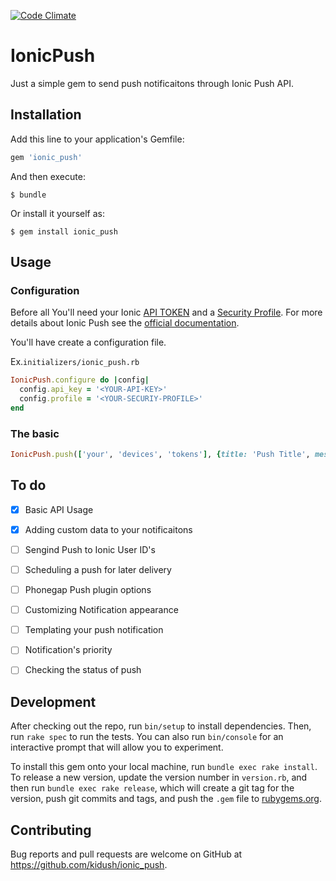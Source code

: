 [![Code Climate](https://codeclimate.com/github/kidush/ionic_push/badges/gpa.svg)](https://codeclimate.com/github/kidush/ionic_push)
# IonicPush

Just a simple gem to send push notificaitons through Ionic Push API.

## Installation

Add this line to your application's Gemfile:

```ruby
gem 'ionic_push'
```

And then execute:

    $ bundle

Or install it yourself as:

    $ gem install ionic_push

## Usage

### Configuration

Before all You'll need your Ionic [API TOKEN](http://docs.ionic.io/v2.0.0-beta/docs/api-getting-started#section-authentication) and a [Security Profile](http://docs.ionic.io/v2.0.0-beta/docs/security-profiles). For more details about Ionic Push see the [official documentation](http://docs.ionic.io/docs/push-sending-push).

You'll have create a configuration file.

Ex.`initializers/ionic_push.rb`
```ruby
IonicPush.configure do |config|
  config.api_key = '<YOUR-API-KEY>'
  config.profile = '<YOUR-SECURIY-PROFILE>'
end
```

### The basic

```ruby
IonicPush.push(['your', 'devices', 'tokens'], {title: 'Push Title', message: 'Push Message'})
```


## To do

- [x] Basic API Usage
- [x] Adding custom data to your notificaitons
- [ ] Sengind Push to Ionic User ID's
- [ ] Scheduling a push for later delivery
- [ ] Phonegap Push plugin options
- [ ] Customizing Notification appearance
- [ ] Templating your push notification
- [ ] Notification's priority
- [ ] Checking the status of push


## Development

After checking out the repo, run `bin/setup` to install dependencies. Then, run `rake spec` to run the tests. You can also run `bin/console` for an interactive prompt that will allow you to experiment.

To install this gem onto your local machine, run `bundle exec rake install`. To release a new version, update the version number in `version.rb`, and then run `bundle exec rake release`, which will create a git tag for the version, push git commits and tags, and push the `.gem` file to [rubygems.org](https://rubygems.org).

## Contributing

Bug reports and pull requests are welcome on GitHub at https://github.com/kidush/ionic_push.

